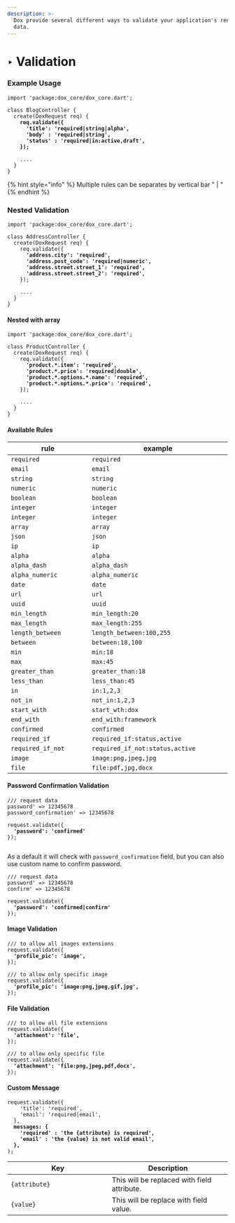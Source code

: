 ```yaml
---
description: >-
  Dox provide several different ways to validate your application's request
  data.
---
```


# ‣ Validation

### Example Usage

<pre class="language-dart"><code class="lang-dart">import 'package:dox_core/dox_core.dart';

class BlogController {
  create(DoxRequest req) {
<strong>    req.validate({
</strong><strong>      'title': 'required|string|alpha',
</strong><strong>      'body' : 'required|string',
</strong><strong>      'status' : 'required|in:active,draft',
</strong><strong>    });
</strong>
    ....
  }
}
</code></pre>

{% hint style="info" %}
Multiple rules can be separates by vertical bar " | "
{% endhint %}

### Nested Validation

<pre class="language-dart"><code class="lang-dart">import 'package:dox_core/dox_core.dart';

class AddressController {
  create(DoxRequest req) {
    req.validate({
<strong>      'address.city': 'required',
</strong><strong>      'address.post_code': 'required|numeric',
</strong><strong>      'address.street.street_1': 'required',
</strong><strong>      'address.street.street_2': 'required',
</strong>    });

    ....
  }
}
</code></pre>

#### Nested with array

<pre class="language-dart"><code class="lang-dart">import 'package:dox_core/dox_core.dart';

class ProductController {
  create(DoxRequest req) {
    req.validate({
<strong>      'product.*.item': 'required',
</strong><strong>      'product.*.price': 'required|double',
</strong><strong>      'product.*.options.*.name': 'required',
</strong><strong>      'product.*.options.*.price': 'required',
</strong>    });

    ....
  }
}
</code></pre>

#### Available Rules

<table><thead><tr><th width="255">rule</th><th width="423">example</th></tr></thead><tbody><tr><td><code>required</code></td><td><code>required</code></td></tr><tr><td><code>email</code></td><td><code>email</code></td></tr><tr><td><code>string</code></td><td><code>string</code></td></tr><tr><td><code>numeric</code></td><td><code>numeric</code></td></tr><tr><td><code>boolean</code></td><td><code>boolean</code></td></tr><tr><td><code>integer</code></td><td><code>integer</code></td></tr><tr><td><code>integer</code></td><td><code>integer</code></td></tr><tr><td><code>array</code></td><td><code>array</code></td></tr><tr><td><code>json</code></td><td><code>json</code></td></tr><tr><td><code>ip</code></td><td><code>ip</code></td></tr><tr><td><code>alpha</code></td><td><code>alpha</code></td></tr><tr><td><code>alpha_dash</code></td><td><code>alpha_dash</code></td></tr><tr><td><code>alpha_numeric</code></td><td><code>alpha_numeric</code></td></tr><tr><td><code>date</code></td><td><code>date</code></td></tr><tr><td><code>url</code></td><td><code>url</code></td></tr><tr><td><code>uuid</code></td><td><code>uuid</code></td></tr><tr><td><code>min_length</code></td><td><code>min_length:20</code></td></tr><tr><td><code>max_length</code></td><td><code>max_length:255</code></td></tr><tr><td><code>length_between</code></td><td><code>length_between:100,255</code></td></tr><tr><td><code>between</code></td><td><code>between:18,100</code></td></tr><tr><td><code>min</code></td><td><code>min:18</code></td></tr><tr><td><code>max</code></td><td><code>max:45</code></td></tr><tr><td><code>greater_than</code></td><td><code>greater_than:18</code></td></tr><tr><td><code>less_than</code></td><td><code>less_than:45</code></td></tr><tr><td><code>in</code></td><td><code>in:1,2,3</code></td></tr><tr><td><code>not_in</code></td><td><code>not_in:1,2,3</code></td></tr><tr><td><code>start_with</code></td><td><code>start_wth:dox</code></td></tr><tr><td><code>end_with</code></td><td><code>end_with:framework</code></td></tr><tr><td><code>confirmed</code></td><td><code>confirmed</code></td></tr><tr><td><code>required_if</code></td><td><code>required_if:status,active</code></td></tr><tr><td><code>required_if_not</code></td><td><code>required_if_not:status,active</code></td></tr><tr><td><code>image</code></td><td><code>image:png,jpeg,jpg</code></td></tr><tr><td><code>file</code></td><td><code>file:pdf,jpg,docx</code></td></tr></tbody></table>

#### Password Confirmation Validation

<pre class="language-dart"><code class="lang-dart">/// request data
password' => 12345678
password_confirmation' => 12345678

request.validate({
<strong>  'password': 'confirmed'
</strong>});

</code></pre>

As a default it will check with `password_confirmation` field, but you can also use custom name to confirm password.

<pre class="language-dart"><code class="lang-dart">/// request data
password' => 12345678
confirm' => 12345678

request.validate({
<strong>  'password': 'confirmed|confirm'
</strong>});
</code></pre>

#### Image Validation

<pre class="language-dart"><code class="lang-dart">/// to allow all images extensions
request.validate({
<strong>  'profile_pic': 'image',
</strong>});

/// to allow only specific image
request.validate({
<strong>  'profile_pic': 'image:png,jpeg,gif,jpg',
</strong>});
</code></pre>

#### File Validation

<pre class="language-dart"><code class="lang-dart">/// to allow all file extensions
request.validate({
<strong>  'attachment': 'file',
</strong>});

/// to allow only specific file
request.validate({
<strong>  'attachment': 'file:png,jpeg,pdf,docx',
</strong>});
</code></pre>

#### Custom Message

<pre class="language-dart"><code class="lang-dart">request.validate({
    'title': 'required',
    'email': 'required|email',
  }, 
<strong>  messages: {
</strong><strong>    'required' : 'the {attribute} is required',
</strong><strong>    'email' : 'the {value} is not valid email',
</strong><strong>  },
</strong>);
</code></pre>

<table><thead><tr><th width="215">Key</th><th>Description</th></tr></thead><tbody><tr><td><code>{attribute}</code></td><td>This will be replaced with field attribute.</td></tr><tr><td><code>{value}</code></td><td>This will be replace with field value.</td></tr></tbody></table>
